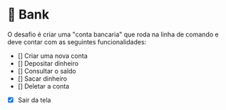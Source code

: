 # 🏦 Bank

O desafio é criar uma "conta bancaria" que roda na linha de comando e deve contar com as seguintes funcionalidades:

- [] Criar uma nova conta
- [] Depositar dinheiro
- [] Consultar o saldo
- [] Sacar dinheiro
- [] Deletar a conta
- [x] Sair da tela
